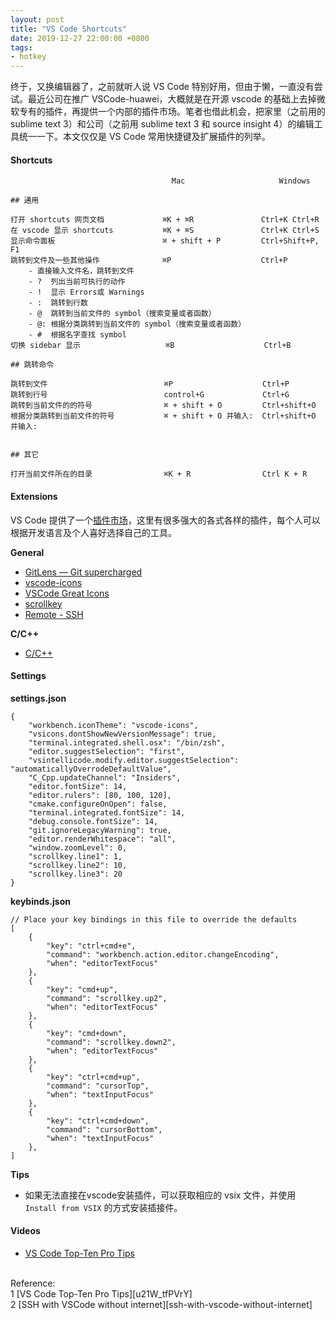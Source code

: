 ```yaml
---
layout: post
title: "VS Code Shortcuts"
date: 2019-12-27 22:00:00 +0800
tags:
- hotkey
---
```


终于，又换编辑器了，之前就听人说 VS Code 特别好用，但由于懒，一直没有尝试。最近公司在推广 VSCode-huawei，大概就是在开源 vscode 的基础上去掉微软专有的插件，再提供一个内部的插件市场。笔者也借此机会，把家里（之前用的 sublime text 3）和公司（之前用 sublime text 3 和 source insight 4）的编辑工具统一一下。本文仅仅是 VS Code 常用快捷键及扩展插件的列举。

<h4>Shortcuts</h4>


```
                                    Mac                     Windows

## 通用

打开 shortcuts 网页文档             ⌘K + ⌘R               Ctrl+K Ctrl+R
在 vscode 显示 shortcuts           ⌘K + ⌘S               Ctrl+K Ctrl+S
显示命令面板                        ⌘ + shift + P         Ctrl+Shift+P, F1
跳转到文件及一些其他操作              ⌘P                    Ctrl+P
    - 直接输入文件名，跳转到文件
    - ?  列出当前可执行的动作
    - !  显示 Errors或 Warnings
    - :  跳转到行数
    - @  跳转到当前文件的 symbol（搜索变量或者函数）
    - @: 根据分类跳转到当前文件的 symbol（搜索变量或者函数）
    - #  根据名字查找 symbol
切换 sidebar 显示                   ⌘B                    Ctrl+B

## 跳转命令

跳转到文件                          ⌘P                    Ctrl+P
跳转到行号                          control+G             Ctrl+G
跳转到当前文件的的符号                ⌘ + shift + O         Ctrl+shift+O
根据分类跳转到当前文件的符号           ⌘ + shift + O 并输入:  Ctrl+shift+O 并输入:


## 其它

打开当前文件所在的目录                ⌘K + R                Ctrl K + R

```

<h4>Extensions</h4>

VS Code 提供了一个[插件市场][marketplace]，这里有很多强大的各式各样的插件，每个人可以根据开发语言及个人喜好选择自己的工具。

**General**

- [GitLens — Git supercharged][gitlens]
- [vscode-icons][vscode-icons]
- [VSCode Great Icons][vscode-great-icons]
- [scrollkey][scrollkey]
- [Remote - SSH][remote-ssh]

**C/C++**

- [C/C++][ccpp]

<h4>Settings</h4>

**settings.json**

```
{
    "workbench.iconTheme": "vscode-icons",
    "vsicons.dontShowNewVersionMessage": true,
    "terminal.integrated.shell.osx": "/bin/zsh",
    "editor.suggestSelection": "first",
    "vsintellicode.modify.editor.suggestSelection": "automaticallyOverrodeDefaultValue",
    "C_Cpp.updateChannel": "Insiders",
    "editor.fontSize": 14,
    "editor.rulers": [80, 100, 120],
    "cmake.configureOnOpen": false,
    "terminal.integrated.fontSize": 14,
    "debug.console.fontSize": 14,
    "git.ignoreLegacyWarning": true,
    "editor.renderWhitespace": "all",
    "window.zoomLevel": 0,
    "scrollkey.line1": 1,
    "scrollkey.line2": 10,
    "scrollkey.line3": 20
}
```

**keybinds.json**

```
// Place your key bindings in this file to override the defaults
[
    {
        "key": "ctrl+cmd+e",
        "command": "workbench.action.editor.changeEncoding",
        "when": "editorTextFocus"
    },
    {
        "key": "cmd+up",
        "command": "scrollkey.up2",
        "when": "editorTextFocus"
    },
    {
        "key": "cmd+down",
        "command": "scrollkey.down2",
        "when": "editorTextFocus"
    },
    {
        "key": "ctrl+cmd+up",
        "command": "cursorTop",
        "when": "textInputFocus"
    },
    {
        "key": "ctrl+cmd+down",
        "command": "cursorBottom",
        "when": "textInputFocus"
    },
]
```

**Tips**

- 如果无法直接在vscode安装插件，可以获取相应的 vsix 文件，并使用 `Install from VSIX` 的方式安装插接件。

<h4>Videos</h4>

- [VS Code Top-Ten Pro Tips][u21W_tfPVrY]

<br>
<span class="post-meta">
Reference:
</span>
<br>
<span class="post-meta">
1 [VS Code Top-Ten Pro Tips][u21W_tfPVrY]<br>
2 [SSH with VSCode without internet][ssh-with-vscode-without-internet]<br>
</span>

[u21W_tfPVrY]: https://www.youtube.com/watch?v=u21W_tfPVrY
[marketplace]: https://marketplace.visualstudio.com/VSCode
[gitlens]: https://marketplace.visualstudio.com/items?itemName=eamodio.gitlens
[vscode-icons]: https://marketplace.visualstudio.com/items?itemName=vscode-icons-team.vscode-icons
[vscode-great-icons]: https://marketplace.visualstudio.com/items?itemName=emmanuelbeziat.vscode-great-icons
[ccpp]: https://marketplace.visualstudio.com/items?itemName=ms-vscode.cpptools
[scrollkey]: https://marketplace.visualstudio.com/items?itemName=74th.scrollkey
[remote-ssh]: https://marketplace.visualstudio.com/items?itemName=ms-vscode-remote.remote-ssh
[ssh-with-vscode-without-internet]: https://stackoverflow.com/questions/56718453/ssh-with-vscode-without-internet